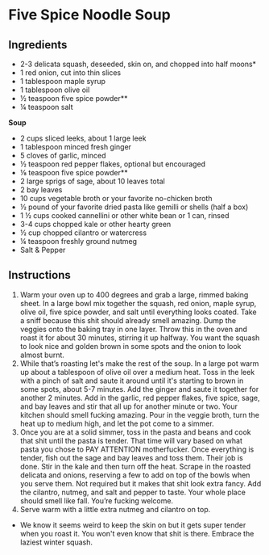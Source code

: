 # Five Spice Noodle Soup

## Ingredients

- 2-3 delicata squash, deseeded, skin on, and chopped into half moons*
- 1 red onion, cut into thin slices
- 1 tablespoon maple syrup
- 1 tablespoon olive oil
- ½ teaspoon five spice powder**
- ¼ teaspoon salt

**Soup**
- 2 cups sliced leeks, about 1 large leek
- 1 tablespoon minced fresh ginger
- 5 cloves of garlic, minced
- ½ teaspoon red pepper flakes, optional but encouraged
- ⅛ teaspoon five spice powder**
- 2 large sprigs of sage, about 10 leaves total
- 2 bay leaves
- 10 cups vegetable broth or your favorite no-chicken broth
- ½ pound of your favorite dried pasta like gemilli or shells (half a box)
- 1 ½ cups cooked cannellini or other white bean or 1 can, rinsed
- 3-4 cups chopped kale or other hearty green
- ½ cup chopped cilantro or watercress
- ¼ teaspoon freshly ground nutmeg
- Salt & Pepper

## Instructions
1. Warm your oven up to 400 degrees and grab a large, rimmed baking sheet. In a large bowl mix together the squash, red onion, maple syrup, olive oil, five spice powder, and salt until everything looks coated. Take a sniff because this shit should already smell amazing. Dump the veggies onto the baking tray in one layer. Throw this in the oven and roast it for about 30 minutes, stirring it up halfway. You want the squash to look nice and golden brown in some spots and the onion to look almost burnt.
1. While that’s roasting let's make the rest of the soup. In a large pot warm up about a tablespoon of olive oil over a medium heat. Toss in the leek with a pinch of salt and saute it around until it's starting to brown in some spots, about 5-7 minutes. Add the ginger and saute it together for another 2 minutes. Add in the garlic, red pepper flakes, five spice, sage, and bay leaves and stir that all up for another minute or two. Your kitchen should smell fucking amazing. Pour in the veggie broth, turn the heat up to medium high, and let the pot come to a simmer.
1. Once you are at a solid simmer, toss in the pasta and beans and cook that shit until the pasta is tender. That time will vary based on what pasta you chose to PAY ATTENTION motherfucker. Once everything is tender, fish out the sage and bay leaves and toss them. Their job is done. Stir in the kale and then turn off the heat. Scrape in the roasted delicata and onions, reserving a few to add on top of the bowls when you serve them. Not required but it makes that shit look extra fancy. Add the cilantro, nutmeg, and salt and pepper to taste. Your whole place should smell like fall. You’re fucking welcome.
1. Serve warm with a little extra nutmeg and cilantro on top. 

* We know it seems weird to keep the skin on but it gets super tender when you roast it. You won't even know that shit is there. Embrace the laziest winter squash.
